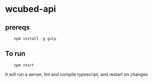 # wcubed-api

## prereqs

```
    npm install -g gulp
```

## To run

```
    npm start
```
It will run a server, lint and compile typescript, and restart on changes
